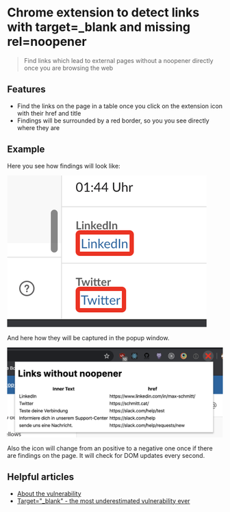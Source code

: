 # Chrome extension to detect links with target=_blank and missing rel=noopener

> Find links which lead to external pages without a noopener directly once you are browsing the web

## Features

- Find the links on the page in a table once you click on the extension icon with their href and title
- Findings will be surrounded by a red border, so you you see directly where they are

## Example

Here you see how findings will look like:

![Example of highlighted links](./docs-images/highlighted-links.png)

And here how they will be captured in the popup window.

![Example of how the popup will look like](./docs-images/popup.png)

Also the icon will change from an positive to a negative one once if there are findings on the page. It will check for DOM updates every second.

## Helpful articles

- [About the vulnerability](https://mathiasbynens.github.io/rel-noopener/)
- [Target="_blank" - the most underestimated vulnerability ever](https://www.jitbit.com/alexblog/256-targetblank---the-most-underestimated-vulnerability-ever/)
